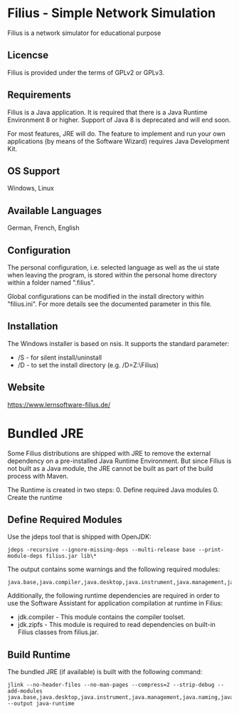 # Filius - Simple Network Simulation
Filius is a network simulator for educational purpose

## Licencse
Filius is provided under the terms of GPLv2 or GPLv3.

## Requirements
Filius is a Java application. It is required that there is a Java Runtime Environment 8 or higher. Support of Java 8 is deprecated and will end soon.

For most features, JRE will do. The feature to implement and run your own applications (by means of the Software Wizard) requires Java Development Kit.

## OS Support
Windows, Linux

## Available Languages
German, French, English

## Configuration
The personal configuration, i.e. selected language as well as the ui state when leaving the program, is stored within the personal home directory within a folder named ".filius".

Global configurations can be modified in the install directory within "filius.ini". For more details see the documented parameter in this file.

## Installation
The Windows installer is based on nsis. It supports the standard parameter:
* /S - for silent install/uninstall
* /D - to set the install directory (e.g. /D=Z:\Filius)

## Website
https://www.lernsoftware-filius.de/

# Bundled JRE
Some Filius distributions are shipped with JRE to remove the external dependency on a pre-installed Java Runtime Environment. But since Filius is not built as a Java module, the JRE cannot be built as part of the build process with Maven.

The Runtime is created in two steps:
0. Define required Java modules
0. Create the runtime

## Define Required Modules
Use the jdeps tool that is shipped with OpenJDK:

```
jdeps -recursive --ignore-missing-deps --multi-release base --print-module-deps filius.jar lib\*
```

The output contains some warnings and the following required modules:

```
java.base,java.compiler,java.desktop,java.instrument,java.management,java.naming,java.sql,java.xml.crypto,jdk.unsupported
```

Additionally, the following runtime dependencies are required in order to use the Software Assistant for application compilation at runtime in Filius:
- jdk.compiler - This module contains the compiler toolset.
- jdk.zipfs - This module is required to read dependencies on built-in Filius classes from filius.jar.

## Build Runtime
The bundled JRE (if available) is built with the following command:

```
jlink --no-header-files --no-man-pages --compress=2 --strip-debug --add-modules java.base,java.desktop,java.instrument,java.management,java.naming,java.sql,java.xml.crypto,jdk.unsupported,java.compiler,jdk.compiler,jdk.zipfs --output java-runtime
```
